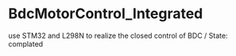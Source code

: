 # BdcMotorControl_Integrated
use STM32 and L298N to realize the closed control of BDC / State: complated
